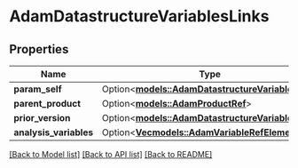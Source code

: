 # AdamDatastructureVariablesLinks

## Properties

Name | Type | Description | Notes
------------ | ------------- | ------------- | -------------
**param_self** | Option<[**models::AdamDatastructureVariablesRef**](AdamDatastructureVariablesRef.md)> |  | [optional]
**parent_product** | Option<[**models::AdamProductRef**](AdamProductRef.md)> |  | [optional]
**prior_version** | Option<[**models::AdamDatastructureVariablesRef**](AdamDatastructureVariablesRef.md)> |  | [optional]
**analysis_variables** | Option<[**Vec<models::AdamVariableRefElement>**](AdamVariableRefElement.md)> |  | [optional]

[[Back to Model list]](../README.md#documentation-for-models) [[Back to API list]](../README.md#documentation-for-api-endpoints) [[Back to README]](../README.md)



